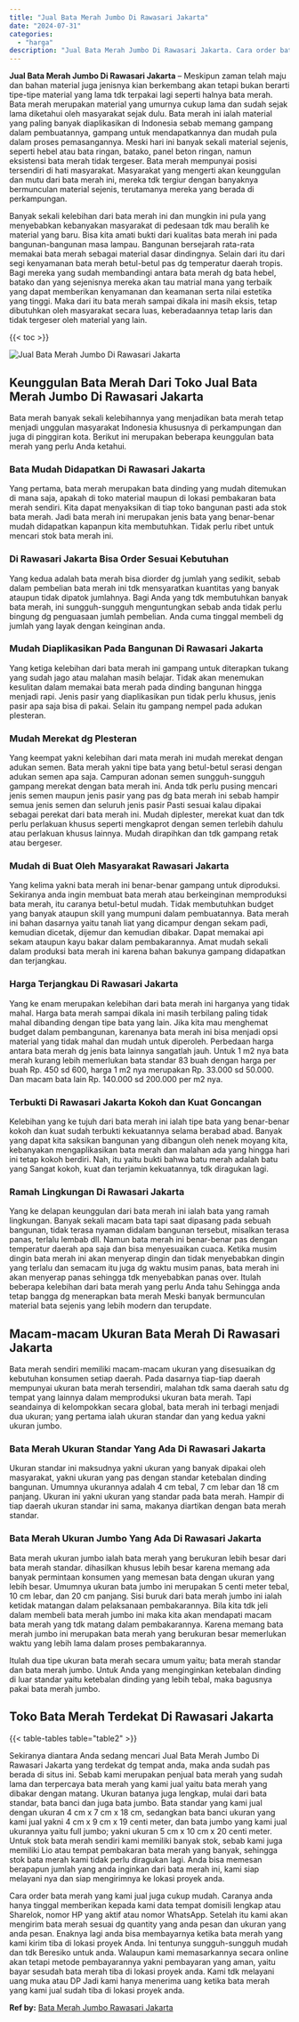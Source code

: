 ```yaml
---
title: "Jual Bata Merah Jumbo Di Rawasari Jakarta"
date: "2024-07-31"
categories: 
  - "harga"
description: "Jual Bata Merah Jumbo Di Rawasari Jakarta. Cara order bata merah yang kami jual juga cukup mudah. Caranya anda hanya tinggal memberikan kepada kami data temp..."
---
```


**Jual Bata Merah Jumbo Di Rawasari Jakarta** – Meskipun zaman telah maju dan bahan material juga jenisnya kian berkembang akan tetapi bukan berarti tipe-tipe material yang lama tdk terpakai lagi seperti halnya bata merah. Bata merah merupakan material yang umurnya cukup lama dan sudah sejak lama diketahui oleh masyarakat sejak dulu. Bata merah ini ialah material yang paling banyak diaplikasikan di Indonesia sebab memang gampang dalam pembuatannya, gampang untuk mendapatkannya dan mudah pula dalam proses pemasangannya. Meski hari ini banyak sekali material sejenis, seperti hebel atau bata ringan, batako, panel beton ringan, namun eksistensi bata merah tidak tergeser. Bata merah mempunyai posisi tersendiri di hati masyarakat. Masyarakat yang mengerti akan keunggulan dan mutu dari bata merah ini, mereka tdk tergiur dengan banyaknya bermunculan material sejenis, terutamanya mereka yang berada di perkampungan.

Banyak sekali kelebihan dari bata merah ini dan mungkin ini pula yang menyebabkan kebanyakan masyarakat di pedesaan tdk mau beralih ke material yang baru. Bisa kita amati bukti dari kualitas bata merah ini pada bangunan-bangunan masa lampau. Bangunan bersejarah rata-rata memakai bata merah sebagai material dasar dindingnya. Selain dari itu dari segi kenyamanan bata merah betul-betul pas dg temperatur daerah tropis. Bagi mereka yang sudah membandingi antara bata merah dg bata hebel, batako dan yang sejenisnya mereka akan tau matrial mana yang terbaik yang dapat memberikan kenyamanan dan keamanan serta nilai estetika yang tinggi. Maka dari itu bata merah sampai dikala ini masih eksis, tetap dibutuhkan oleh masyarakat secara luas, keberadaannya tetap laris dan tidak tergeser oleh material yang lain.

{{< toc >}}

![Jual Bata Merah Jumbo Di Rawasari Jakarta](/images/jual-bata-merah-31.png)

## Keunggulan Bata Merah Dari Toko Jual Bata Merah Jumbo Di Rawasari Jakarta

Bata merah banyak sekali kelebihannya yang menjadikan bata merah tetap menjadi unggulan masyarakat Indonesia khususnya di perkampungan dan juga di pinggiran kota. Berikut ini merupakan beberapa keunggulan bata merah yang perlu Anda ketahui.

### Bata Mudah Didapatkan Di Rawasari Jakarta

Yang pertama, bata merah merupakan bata dinding yang mudah ditemukan di mana saja, apakah di toko material maupun di lokasi pembakaran bata merah sendiri. Kita dapat menyaksikan di tiap toko bangunan pasti ada stok bata merah. Jadi bata merah ini merupakan jenis bata yang benar-benar mudah didapatkan kapanpun kita membutuhkan. Tidak perlu ribet untuk mencari stok bata merah ini.

### Di Rawasari Jakarta Bisa Order Sesuai Kebutuhan

Yang kedua adalah bata merah bisa diorder dg jumlah yang sedikit, sebab dalam pembelian bata merah ini tdk mensyaratkan kuantitas yang banyak ataupun tidak dipatok jumlahnya. Bagi Anda yang tdk membutuhkan banyak bata merah, ini sungguh-sungguh menguntungkan sebab anda tidak perlu bingung dg penguasaan jumlah pembelian. Anda cuma tinggal membeli dg jumlah yang layak dengan keinginan anda.

### Mudah Diaplikasikan Pada Bangunan Di Rawasari Jakarta

Yang ketiga kelebihan dari bata merah ini gampang untuk diterapkan tukang yang sudah jago atau malahan masih belajar. Tidak akan menemukan kesulitan dalam memakai bata merah pada dinding bangunan hingga menjadi rapi. Jenis pasir yang diaplikasikan pun tidak perlu khusus, jenis pasir apa saja bisa di pakai. Selain itu gampang nempel pada adukan plesteran.

### Mudah Merekat dg Plesteran

Yang keempat yakni kelebihan dari mata merah ini mudah merekat dengan adukan semen. Bata merah yakni tipe bata yang betul-betul serasi dengan adukan semen apa saja. Campuran adonan semen sungguh-sungguh gampang merekat dengan bata merah ini. Anda tdk perlu pusing mencari jenis semen maupun jenis pasir yang pas dg bata merah ini sebab hampir semua jenis semen dan seluruh jenis pasir Pasti sesuai kalau dipakai sebagai perekat dari bata merah ini. Mudah diplester, merekat kuat dan tdk perlu perlakuan khusus seperti mengkaprot dengan semen terlebih dahulu atau perlakuan khusus lainnya. Mudah dirapihkan dan tdk gampang retak atau bergeser.

### Mudah di Buat Oleh Masyarakat Rawasari Jakarta

Yang kelima yakni bata merah ini benar-benar gampang untuk diproduksi. Sekiranya anda ingin membuat bata merah atau berkeinginan memproduksi bata merah, itu caranya betul-betul mudah. Tidak membutuhkan budget yang banyak ataupun skill yang mumpuni dalam pembuatannya. Bata merah ini bahan dasarnya yaitu tanah liat yang dicampur dengan sekam padi, kemudian dicetak, dijemur dan kemudian dibakar. Dapat memakai api sekam ataupun kayu bakar dalam pembakarannya. Amat mudah sekali dalam produksi bata merah ini karena bahan bakunya gampang didapatkan dan terjangkau.

### Harga Terjangkau Di Rawasari Jakarta

Yang ke enam merupakan kelebihan dari bata merah ini harganya yang tidak mahal. Harga bata merah sampai dikala ini masih terbilang paling tidak mahal dibanding dengan tipe bata yang lain. Jika kita mau menghemat budget dalam pembangunan, karenanya bata merah ini bisa menjadi opsi material yang tidak mahal dan mudah untuk diperoleh. Perbedaan harga antara bata merah dg jenis bata lainnya sangatlah jauh. Untuk 1 m2 nya bata merah kurang lebih memerlukan bata standar 83 buah dengan harga per buah Rp. 450 sd 600, harga 1 m2 nya merupakan Rp. 33.000 sd 50.000. Dan macam bata lain Rp. 140.000 sd 200.000 per m2 nya.

### Terbukti Di Rawasari Jakarta Kokoh dan Kuat Goncangan

Kelebihan yang ke tujuh dari bata merah ini ialah tipe bata yang benar-benar kokoh dan kuat sudah terbukti kekuatannya selama berabad abad. Banyak yang dapat kita saksikan bangunan yang dibangun oleh nenek moyang kita, kebanyakan mengaplikasikan bata merah dan malahan ada yang hingga hari ini tetap kokoh berdiri. Nah, itu yaitu bukti bahwa batu merah adalah batu yang Sangat kokoh, kuat dan terjamin kekuatannya, tdk diragukan lagi.

### Ramah Lingkungan Di Rawasari Jakarta

Yang ke delapan keunggulan dari bata merah ini ialah bata yang ramah lingkungan. Banyak sekali macam bata tapi saat dipasang pada sebuah bangunan, tidak terasa nyaman didalam bangunan tersebut, misalkan terasa panas, terlalu lembab dll. Namun bata merah ini benar-benar pas dengan temperatur daerah apa saja dan bisa menyesuaikan cuaca. Ketika musim dingin bata merah ini akan menyerap dingin dan tidak menyebabkan dingin yang terlalu dan semacam itu juga dg waktu musim panas, bata merah ini akan menyerap panas sehingga tdk menyebabkan panas over. Itulah beberapa kelebihan dari bata merah yang perlu Anda tahu Sehingga anda tetap bangga dg menerapkan bata merah Meski banyak bermunculan material bata sejenis yang lebih modern dan terupdate.

## Macam-macam Ukuran Bata Merah Di Rawasari Jakarta

Bata merah sendiri memiliki macam-macam ukuran yang disesuaikan dg kebutuhan konsumen setiap daerah. Pada dasarnya tiap-tiap daerah mempunyai ukuran bata merah tersendiri, malahan tdk sama daerah satu dg tempat yang lainnya dalam memproduksi ukuran bata merah. Tapi seandainya di kelompokkan secara global, bata merah ini terbagi menjadi dua ukuran; yang pertama ialah ukuran standar dan yang kedua yakni ukuran jumbo.

### Bata Merah Ukuran Standar Yang Ada Di Rawasari Jakarta

Ukuran standar ini maksudnya yakni ukuran yang banyak dipakai oleh masyarakat, yakni ukuran yang pas dengan standar ketebalan dinding bangunan. Umumnya ukurannya adalah 4 cm tebal, 7 cm lebar dan 18 cm panjang. Ukuran ini yakni ukuran yang standar pada bata merah. Hampir di tiap daerah ukuran standar ini sama, makanya diartikan dengan bata merah standar.

### Bata Merah Ukuran Jumbo Yang Ada Di Rawasari Jakarta

Bata merah ukuran jumbo ialah bata merah yang berukuran lebih besar dari bata merah standar. dihasilkan khusus lebih besar karena memang ada banyak permintaan konsumen yang memesan bata dengan ukuran yang lebih besar. Umumnya ukuran bata jumbo ini merupakan 5 centi meter tebal, 10 cm lebar, dan 20 cm panjang. Sisi buruk dari bata merah jumbo ini ialah ketidak matangan dalam pelaksanaan pembakarannya. Bila kita tdk jeli dalam membeli bata merah jumbo ini maka kita akan mendapati macam bata merah yang tdk matang dalam pembakarannya. Karena memang bata merah jumbo ini merupakan bata merah yang berukuran besar memerlukan waktu yang lebih lama dalam proses pembakarannya.

Itulah dua tipe ukuran bata merah secara umum yaitu; bata merah standar dan bata merah jumbo. Untuk Anda yang menginginkan ketebalan dinding di luar standar yaitu ketebalan dinding yang lebih tebal, maka bagusnya pakai bata merah jumbo.

## Toko Bata Merah Terdekat Di Rawasari Jakarta

{{< table-tables table="table2" >}}

Sekiranya diantara Anda sedang mencari Jual Bata Merah Jumbo Di Rawasari Jakarta yang terdekat dg tempat anda, maka anda sudah pas berada di situs ini. Sebab kami merupakan penjual bata merah yang sudah lama dan terpercaya bata merah yang kami jual yaitu bata merah yang dibakar dengan matang. Ukuran batanya juga lengkap, mulai dari bata standar, bata banci dan juga bata jumbo. Bata standar yang kami jual dengan ukuran 4 cm x 7 cm x 18 cm, sedangkan bata banci ukuran yang kami jual yakni 4 cm x 9 cm x 19 centi meter, dan bata jumbo yang kami jual ukurannya yaitu full jumbo; yakni ukuran 5 cm x 10 cm x 20 centi meter. Untuk stok bata merah sendiri kami memiliki banyak stok, sebab kami juga memiliki Lio atau tempat pembakaran bata merah yang banyak, sehingga stok bata merah kami tidak perlu diragukan lagi. Anda bisa memesan berapapun jumlah yang anda inginkan dari bata merah ini, kami siap melayani nya dan siap mengirimnya ke lokasi proyek anda.

Cara order bata merah yang kami jual juga cukup mudah. Caranya anda hanya tinggal memberikan kepada kami data tempat domisili lengkap atau Sharelok, nomor HP yang aktif atau nomor WhatsApp. Setelah itu kami akan mengirim bata merah sesuai dg quantity yang anda pesan dan ukuran yang anda pesan. Enaknya lagi anda bisa membayarnya ketika bata merah yang kami kirim tiba di lokasi proyek Anda. Ini tentunya sungguh-sungguh mudah dan tdk Beresiko untuk anda. Walaupun kami memasarkannya secara online akan tetapi metode pembayarannya yakni pembayaran yang aman, yaitu bayar sesudah bata merah tiba di lokasi proyek anda. Kami tdk melayani uang muka atau DP Jadi kami hanya menerima uang ketika bata merah yang kami jual sudah tiba di lokasi proyek anda.

**Ref by:** [Bata Merah Jumbo Rawasari Jakarta](https://id.wikipedia.org/wiki/Bata)
